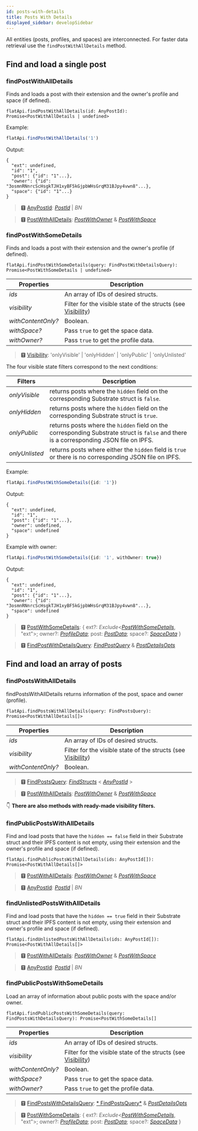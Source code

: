 ```yaml
---
id: posts-with-details 
title: Posts With Details
displayed_sidebar: developSidebar
---
```


<head>
  <title>Alternate Methods to Fetch Posts on Subsocial | JS SDK Guide</title>
</head>

All entities (posts, profiles, and spaces) are interconnected. For faster data retrieval use
the `findPostWithAllDetails` method.

## Find and load a single post

### findPostWithAllDetails

Finds and loads a post with their extension and the owner's profile and space (if defined).

```
flatApi.findPostWithAllDetails(id: AnyPostId): Promise<PostWithAllDetails | undefined>
```

Example:

```typescript
flatApi.findPostWithAllDetails('1')
```

Output:

```
{
  "ext": undefined,
  "id": "1",
  "post": {"id": "1"...},
  "owner": {"id": "3osmnRNnrcScHsgkTJH1xyBF5kGjpbWHsGrqM31BJpy4vwn8"...},
  "space": {"id": "1"...}
}
```

> 🆃 [AnyPostId](https://docs.subsocial.network/js-docs/js-sdk/modules.html#anypostid): [*PostId*](https://docs.subsocial.network/js-docs/js-sdk/interfaces/interfaces.postid.html) | *BN*

> 🆃 [PostWithAllDetails](https://docs.subsocial.network/js-docs/js-sdk/modules/dto.html#postwithalldetails): [*PostWithOwner*](https://docs.subsocial.network/js-docs/js-sdk/modules/dto.html#postwithowner) & [*PostWithSpace*](https://docs.subsocial.network/js-docs/js-sdk/modules/dto.html#postwithspace)

### findPostWithSomeDetails

Finds and loads a post with their extension and the owner's profile (if defined).

```
flatApi.findPostWithSomeDetails(query: FindPostWithDetailsQuery): Promise<PostWithSomeDetails | undefined>
```

| Properties    | Description |
| ----------- | ----------- |
| _ids_ | An array of IDs of desired structs. |
| _visibility_ | Filter for the visible state of the structs (see [Visibility](https://docs.subsocial.network/js-docs/js-sdk/modules.html#visibility)) |
| _withContentOnly?_ | Boolean. |
| _withSpace?_ | Pass `true` to get the space data. |
| _withOwner?_ | Pass `true` to get the profile data. |

> 🆃 [Visibility](https://docs.subsocial.network/js-docs/js-sdk/modules.html#visibility): 'onlyVisible' | 'onlyHidden' | 'onlyPublic' | 'onlyUnlisted'

The four visible state filters correspond to the next conditions:

| Filters | Description |
| ----------- | ----------- |
| _onlyVisible_ | returns posts where the `hidden` field on the corresponding Substrate struct is `false`. |
| _onlyHidden_ | returns posts where the `hidden` field on the corresponding Substrate struct is `true`. |
| _onlyPublic_ | returns posts where the `hidden` field on the corresponding Substrate struct is `false` and there is a corresponding JSON file on IPFS. |
| _onlyUnlisted_ | returns posts where either the `hidden` field is `true` or there is no corresponding JSON file on IPFS. |

Example: 

```typescript
flatApi.findPostWithSomeDetails({id: '1'})
```

Output: 

```
{
  "ext": undefined,
  "id": "1",
  "post": {"id": "1"...},
  "owner": undefined,
  "space": undefined
}
```

Example with owner: 

```typescript
flatApi.findPostWithSomeDetails({id: '1', withOwner: true})
```

Output: 

```
{
  "ext": undefined,
  "id": "1",
  "post": {"id": "1"...},
  "owner": {"id": "3osmnRNnrcScHsgkTJH1xyBF5kGjpbWHsGrqM31BJpy4vwn8"...},
  "space": undefined
}
```

> 🆃 [PostWithSomeDetails](https://docs.subsocial.network/js-docs/js-sdk/modules/dto.html#postwithsomedetails): { ext?: *Exclude*<[*PostWithSomeDetails*](https://docs.subsocial.network/js-docs/js-sdk/modules/dto.html#postwithsomedetails), "ext">; owner?: [*ProfileData*](https://docs.subsocial.network/js-docs/js-sdk/modules/dto.html#profiledata); post: [*PostData*](https://docs.subsocial.network/js-docs/js-sdk/modules/dto.html#postdata); space?: [*SpaceData*](https://docs.subsocial.network/js-docs/js-sdk/modules/dto.html#spacedata) }

> 🆃 [FindPostWithDetailsQuery](https://docs.subsocial.network/js-docs/js-sdk/modules.html#findpostwithdetailsquery): [*FindPostQuery*](https://docs.subsocial.network/js-docs/js-sdk/modules.html#findpostquery) & [*PostDetailsOpts*   ](https://docs.subsocial.network/js-docs/js-sdk/modules.html#postdetailsopts)

## Find and load an array of posts

### findPostsWithAllDetails

findPostsWithAllDetails returns information of the post, space and owner (profile).

```
flatApi.findPostsWithAllDetails(query: FindPostsQuery): Promise<PostWithAllDetails[]>
```

| Properties    | Description |
| ----------- | ----------- |
| _ids_ | An array of IDs of desired structs. |
| _visibility_ | Filter for the visible state of the structs (see [Visibility](https://docs.subsocial.network/js-docs/js-sdk/modules.html#visibility)) |
| _withContentOnly?_ | Boolean. |

> 🆃 [FindPostsQuery](https://docs.subsocial.network/js-docs/js-sdk/modules.html#findpostsquery): [*FindStructs*](https://docs.subsocial.network/js-docs/js-sdk/modules.html#findstructs) < [*AnyPostId*](https://docs.subsocial.network/js-docs/js-sdk/modules.html#anypostid) >

> 🆃 [PostWithAllDetails](https://docs.subsocial.network/js-docs/js-sdk/modules/dto.html#postwithalldetails): [*PostWithOwner*](https://docs.subsocial.network/js-docs/js-sdk/modules/dto.html#postwithowner) & [*PostWithSpace*](https://docs.subsocial.network/js-docs/js-sdk/modules/dto.html#postwithspace)


:point_down: **There are also methods with ready-made visibility filters.**

### findPublicPostsWithAllDetails

Find and load posts that have the `hidden == false` field in their Substrate struct and their IPFS content is
not empty, using their extension and the owner's profile and space (if defined).

```
flatApi.findPublicPostsWithAllDetails(ids: AnyPostId[]): Promise<PostWithAllDetails[]>
```

> 🆃 [PostWithAllDetails](https://docs.subsocial.network/js-docs/js-sdk/modules/dto.html#postwithalldetails): [*PostWithOwner*](https://docs.subsocial.network/js-docs/js-sdk/modules/dto.html#postwithowner) & [*PostWithSpace*](https://docs.subsocial.network/js-docs/js-sdk/modules/dto.html#postwithspace)

> 🆃 [AnyPostId](https://docs.subsocial.network/js-docs/js-sdk/modules.html#anypostid): [*PostId*](https://docs.subsocial.network/js-docs/js-sdk/interfaces/interfaces.postid.html) | *BN*

### findUnlistedPostsWithAllDetails

Find and load posts that have the `hidden == true` field in their Substrate struct and their IPFS content is
not empty, using their extension and owner's profile and space (if defined).

```
flatApi.findUnlistedPostsWithAllDetails(ids: AnyPostId[]): Promise<PostWithAllDetails[]>
```

> 🆃 [PostWithAllDetails](https://docs.subsocial.network/js-docs/js-sdk/modules/dto.html#postwithalldetails): [*PostWithOwner*](https://docs.subsocial.network/js-docs/js-sdk/modules/dto.html#postwithowner) & [*PostWithSpace*](https://docs.subsocial.network/js-docs/js-sdk/modules/dto.html#postwithspace)

> 🆃 [AnyPostId](https://docs.subsocial.network/js-docs/js-sdk/modules.html#anypostid): [*PostId*](https://docs.subsocial.network/js-docs/js-sdk/interfaces/interfaces.postid.html) | *BN*


### findPublicPostsWithSomeDetails

Load an array of information about public posts with the space and/or owner.

```
flatApi.findPublicPostsWithSomeDetails(query: FindPostsWithDetailsQuery): Promise<PostWithSomeDetails[]
```

| Properties    | Description |
| ----------- | ----------- |
| _ids_ | An array of IDs of desired structs. |
| _visibility_ | Filter for the visible state of the structs (see [Visibility](https://docs.subsocial.network/js-docs/js-sdk/modules.html#visibility)) |
| _withContentOnly?_ | Boolean. |
| _withSpace?_ | Pass `true` to get the space data. |
| _withOwner?_ | Pass `true` to get the profile data. |

> 🆃 [FindPostsWithDetailsQuery](https://docs.subsocial.network/js-docs/js-sdk/modules.html#findpostswithdetailsquery): [* FindPostsQuery*](https://docs.subsocial.network/js-docs/js-sdk/modules.html#findpostsquery) & [*PostDetailsOpts*](https://docs.subsocial.network/js-docs/js-sdk/modules.html#postdetailsopts)

> 🆃 [PostWithSomeDetails](https://docs.subsocial.network/js-docs/js-sdk/modules/dto.html#postwithsomedetails): { ext?: *Exclude*<[*PostWithSomeDetails*](https://docs.subsocial.network/js-docs/js-sdk/modules/dto.html#postwithsomedetails), "ext">; owner?: [*ProfileData*](https://docs.subsocial.network/js-docs/js-sdk/modules/dto.html#profiledata); post: [*PostData*](https://docs.subsocial.network/js-docs/js-sdk/modules/dto.html#postdata); space?: [*SpaceData*](https://docs.subsocial.network/js-docs/js-sdk/modules/dto.html#spacedata) }
